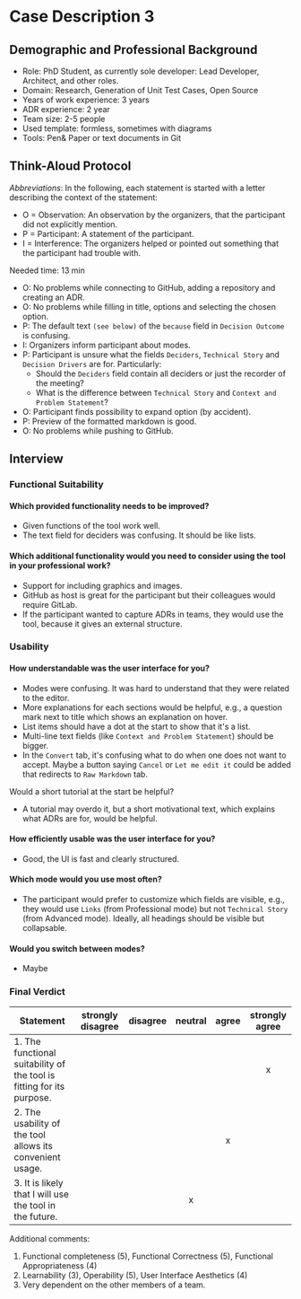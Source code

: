 # Case Description 3

## Demographic and Professional Background

* Role: PhD Student, as currently sole developer: Lead Developer, Architect, and other roles.
* Domain: Research, Generation of Unit Test Cases, Open Source
* Years of work experience: 3 years
* ADR experience: 2 year
* Team size: 2-5 people
* Used template: formless, sometimes with diagrams
* Tools: Pen& Paper or text documents in Git

## Think-Aloud Protocol

_Abbreviations_: In the following, each statement is started with a letter describing the context of the statement:
* O = Observation: An observation by the organizers, that the participant did not explicitly mention.
* P = Participant: A statement of the participant.
* I = Interference: The organizers helped or pointed out something that the participant had trouble with.

Needed time: 13 min

* O: No problems while connecting to GitHub, adding a repository and creating an ADR.
* O: No problems while filling in title, options and selecting the chosen option.
* P: The default text `(see below)` of the `because` field in `Decision Outcome` is confusing.
* I: Organizers inform participant about modes.
* P: Participant is unsure what the fields `Deciders`, `Technical Story` and `Decision Drivers` are for. Particularly:
  * Should the `Deciders` field contain all deciders or just the recorder of the meeting?
  * What is the difference between `Technical Story` and `Context and Problem Statement`?
* O: Participant finds possibility to expand option (by accident).
* P: Preview of the formatted markdown is good.
* O: No problems while pushing to GitHub.

## Interview

### Functional Suitability

#### Which provided functionality needs to be improved?

* Given functions of the tool work well.
* The text field for deciders was confusing. It should be like lists.

#### Which additional functionality would you need to consider using the tool in your professional work?

* Support for including graphics and images.
* GitHub as host is great for the participant but their colleagues would require GitLab.
* If the participant wanted to capture ADRs in teams, they would use the tool, because it gives an external structure.

### Usability

#### How understandable was the user interface for you?

* Modes were confusing. It was hard to understand that they were related to the editor.
* More explanations for each sections would be helpful, e.g., a question mark next to title which shows an explanation on hover.
* List items should have a dot at the start to show that it's a list.
* Multi-line text fields (like `Context and Problem Statement`) should be bigger.
* In the `Convert` tab, it's confusing what to do when one does not want to accept. Maybe a button saying `Cancel` or `Let me edit it` could be added that redirects to `Raw Markdown` tab.

Would a short tutorial at the start be helpful?

* A tutorial may overdo it, but a short motivational text, which explains what ADRs are for, would be helpful.

#### How efficiently usable was the user interface for you?

* Good, the UI is fast and clearly structured.

#### Which mode would you use most often?

* The participant would prefer to customize which fields are visible, e.g., they would use `Links` (from Professional mode) but not `Technical Story` (from Advanced mode). Ideally, all headings should be visible but collapsable.

#### Would you switch between modes?

* Maybe

### Final Verdict

|Statement|strongly disagree|disagree|neutral|agree|strongly agree|
|---|:-:|:-:|:-:|:-:|:-:|
|1. The functional suitability of the tool is fitting for its purpose.|||||x|
|2. The usability of the tool allows its convenient usage.            ||||x||
|3. It is likely that I will use the tool in the future.              |||x|||

Additional comments:

1. Functional completeness (5), Functional Correctness (5), Functional Appropriateness (4)
2. Learnability (3), Operability (5), User Interface Aesthetics (4)
3. Very dependent on the other members of a team.
